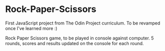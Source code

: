 # Rock-Paper-Scissors
First JavaScript project from The Odin Project curriculum.
To be revamped once I've learned more :)

Rock Paper Scissors game, to be played in console against computer.
5 rounds, scores and results updated on the console for each round.
